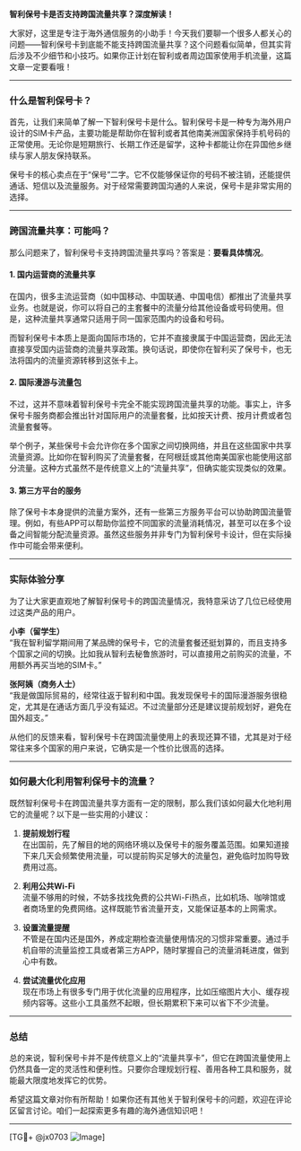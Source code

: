 **智利保号卡是否支持跨国流量共享？深度解读！**

大家好，这里是专注于海外通信服务的小助手！今天我们要聊一个很多人都关心的问题——智利保号卡到底能不能支持跨国流量共享？这个问题看似简单，但其实背后涉及不少细节和小技巧。如果你正计划在智利或者周边国家使用手机流量，这篇文章一定要看哦！

---

### 什么是智利保号卡？

首先，让我们来简单了解一下智利保号卡是什么。智利保号卡是一种专为海外用户设计的SIM卡产品，主要功能是帮助你在智利或者其他南美洲国家保持手机号码的正常使用。无论你是短期旅行、长期工作还是留学，这种卡都能让你在异国他乡继续与家人朋友保持联系。

保号卡的核心卖点在于“保号”二字。它不仅能够保证你的号码不被注销，还能提供通话、短信以及流量服务。对于经常需要跨国沟通的人来说，保号卡是非常实用的选择。

---

### 跨国流量共享：可能吗？

那么问题来了，智利保号卡支持跨国流量共享吗？答案是：**要看具体情况**。

#### 1. **国内运营商的流量共享**
在国内，很多主流运营商（如中国移动、中国联通、中国电信）都推出了流量共享业务。也就是说，你可以将自己的主套餐中的流量分给其他设备或号码使用。但是，这种流量共享通常只适用于同一国家范围内的设备和号码。

而智利保号卡本质上是面向国际市场的，它并不直接隶属于中国运营商，因此无法直接享受国内运营商的流量共享政策。换句话说，即使你在智利买了保号卡，也无法将国内的流量资源转移到这张卡上。

#### 2. **国际漫游与流量包**
不过，这并不意味着智利保号卡完全不能实现跨国流量共享的功能。事实上，许多保号卡服务商都会推出针对国际用户的流量套餐，比如按天计费、按月计费或者包流量套餐等。

举个例子，某些保号卡会允许你在多个国家之间切换网络，并且在这些国家中共享流量资源。比如你在智利购买了流量套餐，在阿根廷或其他南美国家也能使用这部分流量。这种方式虽然不是传统意义上的“流量共享”，但确实能实现类似的效果。

#### 3. **第三方平台的服务**
除了保号卡本身提供的流量方案外，还有一些第三方服务平台可以协助跨国流量管理。例如，有些APP可以帮助你监控不同国家的流量消耗情况，甚至可以在多个设备之间智能分配流量资源。虽然这些服务并非专门为智利保号卡设计，但在实际操作中可能会带来便利。

---

### 实际体验分享

为了让大家更直观地了解智利保号卡的跨国流量情况，我特意采访了几位已经使用过这类产品的用户。

**小李（留学生）**  
“我在智利留学期间用了某品牌的保号卡，它的流量套餐还挺划算的，而且支持多个国家之间的切换。比如我从智利去秘鲁旅游时，可以直接用之前购买的流量，不用额外再买当地的SIM卡。”

**张阿姨（商务人士）**  
“我是做国际贸易的，经常往返于智利和中国。我发现保号卡的国际漫游服务很稳定，尤其是在通话方面几乎没有延迟。不过流量部分还是建议提前规划好，避免在国外超支。”

从他们的反馈来看，智利保号卡在跨国流量使用上的表现还算不错，尤其是对于经常往来多个国家的用户来说，它确实是一个性价比很高的选择。

---

### 如何最大化利用智利保号卡的流量？

既然智利保号卡在跨国流量共享方面有一定的限制，那么我们该如何最大化地利用它的流量呢？以下是一些实用的小建议：

1. **提前规划行程**  
   在出国前，先了解目的地的网络环境以及保号卡的服务覆盖范围。如果知道接下来几天会频繁使用流量，可以提前购买足够大的流量包，避免临时加购导致费用过高。

2. **利用公共Wi-Fi**  
   流量不够用的时候，不妨多找找免费的公共Wi-Fi热点，比如机场、咖啡馆或者商场里的免费网络。这样既能节省流量开支，又能保证基本的上网需求。

3. **设置流量提醒**  
   不管是在国内还是国外，养成定期检查流量使用情况的习惯非常重要。通过手机自带的流量监控工具或者第三方APP，随时掌握自己的流量消耗进度，做到心中有数。

4. **尝试流量优化应用**  
   现在市场上有很多专门用于优化流量的应用程序，比如压缩图片大小、缓存视频内容等。这些小工具虽然不起眼，但长期累积下来可以省下不少流量。

---

### 总结

总的来说，智利保号卡并不是传统意义上的“流量共享卡”，但它在跨国流量使用上仍然具备一定的灵活性和便利性。只要你合理规划行程、善用各种工具和服务，就能最大限度地发挥它的优势。

希望这篇文章对你有所帮助！如果你还有其他关于智利保号卡的问题，欢迎在评论区留言讨论。咱们一起探索更多有趣的海外通信知识吧！

---

[TG💪+ @jx0703 ![Image](https://github.com/user-attachments/assets/dbca1d08-cadb-493c-b0ec-ad6f7a83f270)]